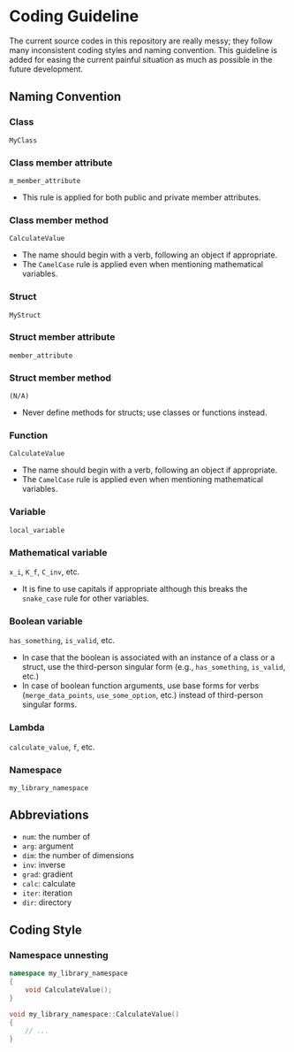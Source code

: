# Coding Guideline

The current source codes in this repository are really messy; they follow many inconsistent coding styles and naming convention. This guideline is added for easing the current painful situation as much as possible in the future development.

## Naming Convention

### Class

`MyClass`

### Class member attribute

`m_member_attribute`

- This rule is applied for both public and private member attributes.

### Class member method

`CalculateValue`

- The name should begin with a verb, following an object if appropriate.
- The `CamelCase` rule is applied even when mentioning mathematical variables.

### Struct

`MyStruct`

### Struct member attribute

`member_attribute`

### Struct member method

`(N/A)`

- Never define methods for structs; use classes or functions instead.

### Function

`CalculateValue`

- The name should begin with a verb, following an object if appropriate.
- The `CamelCase` rule is applied even when mentioning mathematical variables.

### Variable

`local_variable`

### Mathematical variable

`x_i`, `K_f`, `C_inv`, etc.

- It is fine to use capitals if appropriate although this breaks the `snake_case` rule for other variables.

### Boolean variable

`has_something`, `is_valid`, etc.

- In case that the boolean is associated with an instance of a class or a struct, use the third-person singular form (e.g., `has_something`, `is_valid`, etc.)
- In case of boolean function arguments, use base forms for verbs (`merge_data_points`, `use_some_option`, etc.) instead of third-person singular forms.

### Lambda

`calculate_value`, `f`, etc.

### Namespace

`my_library_namespace`

## Abbreviations

- `num`: the number of
- `arg`: argument
- `dim`: the number of dimensions
- `inv`: inverse
- `grad`: gradient
- `calc`: calculate
- `iter`: iteration
- `dir`: directory

## Coding Style

### Namespace unnesting

```c++
namespace my_library_namespace
{
    void CalculateValue();
}

void my_library_namespace::CalculateValue()
{
    // ...
}
```
